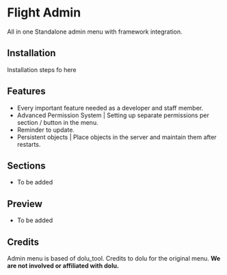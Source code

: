 # Flight Admin

All in one Standalone admin menu with framework integration.

## Installation

Installation steps fo here

## Features

- Every important feature needed as a developer and staff member.
- Advanced Permission System | Setting up separate permissions per section / button in the menu.
- Reminder to update.
- Persistent objects | Place objects in the server and maintain them after restarts.

## Sections

- To be added

## Preview

- To be added

## Credits

Admin menu is based of dolu_tool. Credits to dolu for the original menu.
**We are not involved or affiliated with dolu.**
